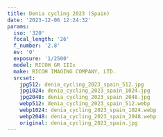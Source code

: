 ```yaml
---
title: Denia cycling 2023 (Spain)
date: '2023-12-06 12:24:32'
params:
  iso: '320'
  focal_length: '26'
  f_number: '2.8'
  ev: '0'
  exposure: '1/2500'
  model: RICOH GR IIIx
  make: RICOH IMAGING COMPANY, LTD.
  srcset:
    jpg512: denia_cycling_2023_spain_512.jpg
    jpg1024: denia_cycling_2023_spain_1024.jpg
    jpg2048: denia_cycling_2023_spain_2048.jpg
    webp512: denia_cycling_2023_spain_512.webp
    webp1024: denia_cycling_2023_spain_1024.webp
    webp2048: denia_cycling_2023_spain_2048.webp
    original: denia_cycling_2023_spain.jpg
---
```

